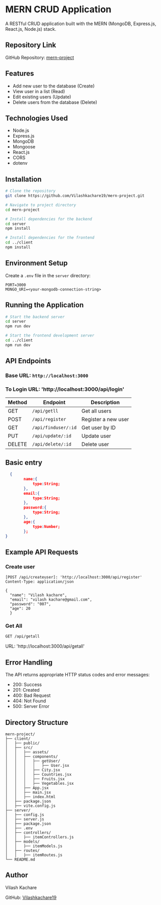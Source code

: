 # MERN CRUD Application

A RESTful CRUD application built with the MERN (MongoDB, Express.js, React.js, Node.js) stack.

## Repository Link

GitHub Repository: [mern-project](https://github.com/Vilashkachare19/mern-project)

## Features

- Add new user to the database (Create)
- View user in a list (Read)
- Edit existing users (Update)
- Delete users from the database (Delete)

## Technologies Used

- Node.js
- Express.js
- MongoDB
- Mongoose
- React.js
- CORS
- dotenv

## Installation

```bash
# Clone the repository
git clone https://github.com/Vilashkachare19/mern-project.git

# Navigate to project directory
cd mern-project

# Install dependencies for the backend
cd server
npm install

# Install dependencies for the frontend
cd ../client
npm install
```

## Environment Setup
Create a `.env` file in the `server` directory:
```env
PORT=3000
MONGO_URI=<your-mongodb-connection-string>
```

## Running the Application
```bash
# Start the backend server
cd server
npm run dev

# Start the frontend development server
cd ../client
npm run dev
```

## API Endpoints

### Base URL: `http://localhost:3000`
### To Login URL: 'http://localhost:3000/api/login'

| **Method** | **Endpoint**         | **Description**         |
|-----------|---------------------|--------------------------|
| GET       | `/api/getll`        | Get all users            |
| POST      | `/api/register`     | Register a new user      |
| GET       | `/api/finduser/:id` | Get user by ID           |
| PUT       | `/api/update/:id`   | Update user              |
| DELETE    | `/api/delete/:id`   | Delete user              |

## Basic entry
```json
  {
        name:{
            type:String;
        },
        email:{
            type:String;
        },
        password:{
            type:String;
        },
        age:{
            type:Number;
        };
}
```

## Example API Requests
### Create user
```Thunder client
[POST /api/createuser]: 'http://localhost:3000/api/register'
Content-Type: application/json

{
  "name": "Vilash kachare",
  "email": "vilash kachare@gmail.com",
  "password": "007",  
  "age": 20
  }
```
### Get All 
```bash
GET /api/getall
```
URL: 'http://localhost:3000/api/getall'
## Error Handling
The API returns appropriate HTTP status codes and error messages:
- 200: Success
- 201: Created
- 400: Bad Request
- 404: Not Found
- 500: Server Error

## Directory Structure
```
mern-project/
├── client/
│   ├── public/
│   ├── src/
│   │   ├── assets/
│   │   ├── components/
│   │   │   ├── getUser/
│   │   │   │   ├── User.jsx
│   │   │   ├── City.jsx
│   │   │   ├── Countries.jsx
│   │   │   ├── Fruits.jsx
│   │   │   ├── Vegetables.jsx
│   │   ├── App.jsx
│   │   ├── main.jsx
│   │   ├── index.html
│   ├── package.json
│   ├── vite.config.js
├── server/
│   ├── config.js
│   ├── server.js
│   ├── package.json
│   ├── .env
│   ├── controllers/
│   │   ├── itemControllers.js
│   ├── models/
│   │   ├── itemModels.js
│   ├── routes/
│   │   ├── itemRoutes.js
└── README.md
```

## Author
Vilash Kachare

GitHub: [Vilashkachare19](https://github.com/Vilashkachare19)
